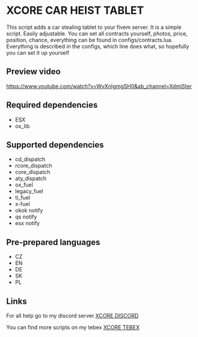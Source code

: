 # XCORE CAR HEIST TABLET
This script adds a car stealing tablet to your fivem server.
It is a simple script. Easily adjustable. You can set all contracts yourself, photos, price, position, chance, everything
can be found in configs/contracts.lua. Everything is described in the configs, which line does what, so hopefully you can set it up yourself

## Preview video
<a href="https://www.youtube.com/watch?v=WyXnIgmgSH0&ab_channel=XdmiSter" title="Youtube link">https://www.youtube.com/watch?v=WyXnIgmgSH0&ab_channel=XdmiSter</a>

## Required dependencies
- ESX
- ox_lib

## Supported dependencies
- cd_dispatch
- rcore_dispatch
- core_dispatch
- aty_dispatch
- ox_fuel
- legacy_fuel
- ti_fuel
- x-fuel
- okok notify
- qs notify
- esx notify

## Pre-prepared languages
- CZ
- EN
- DE
- SK
- PL

## Links

For all help go to my discord server
<a href="https://discordapp.com/invite/qnAqCEd" title="Discord invite">XCORE DISCORD</a>

You can find more scripts on my tebex
<a href="https://xcore.tebex.io/" title="Xcore tebex">XCORE TEBEX</a>
